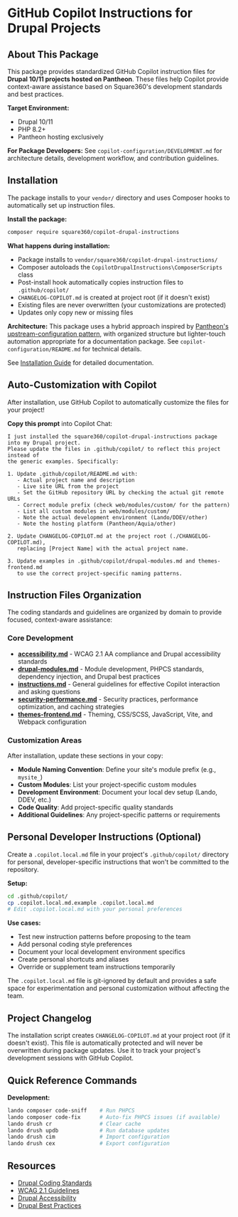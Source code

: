 # GitHub Copilot Instructions for Drupal Projects

## About This Package

This package provides standardized GitHub Copilot instruction files for **Drupal 10/11 projects hosted on Pantheon**. These files help Copilot provide context-aware assistance based on Square360's development standards and best practices.

**Target Environment:**
- Drupal 10/11
- PHP 8.2+
- Pantheon hosting exclusively

**For Package Developers:** See `copilot-configuration/DEVELOPMENT.md` for architecture details, development workflow, and contribution guidelines.

## Installation

The package installs to your `vendor/` directory and uses Composer hooks to automatically set up instruction files.

**Install the package:**
```bash
composer require square360/copilot-drupal-instructions
```

**What happens during installation:**
- Package installs to `vendor/square360/copilot-drupal-instructions/`
- Composer autoloads the `CopilotDrupalInstructions\ComposerScripts` class
- Post-install hook automatically copies instruction files to `.github/copilot/`
- `CHANGELOG-COPILOT.md` is created at project root (if it doesn't exist)
- Existing files are never overwritten (your customizations are protected)
- Updates only copy new or missing files

**Architecture:** This package uses a hybrid approach inspired by [Pantheon's upstream-configuration pattern](https://github.com/pantheon-upstreams/drupal-composer-managed), with organized structure but lighter-touch automation appropriate for a documentation package. See `copilot-configuration/README.md` for technical details.

See [Installation Guide](https://github.com/Square360/Copilot-Drupal-Instructions/blob/master/docs/INSTALL.md) for detailed documentation.

## Auto-Customization with Copilot

After installation, use GitHub Copilot to automatically customize the files for your project!

**Copy this prompt** into Copilot Chat:
```
I just installed the square360/copilot-drupal-instructions package into my Drupal project.
Please update the files in .github/copilot/ to reflect this project instead of
the generic examples. Specifically:

1. Update .github/copilot/README.md with:
   - Actual project name and description
   - Live site URL from the project
   - Set the GitHub repository URL by checking the actual git remote URLs
   - Correct module prefix (check web/modules/custom/ for the pattern)
   - List all custom modules in web/modules/custom/
   - Note the actual development environment (Lando/DDEV/other)
   - Note the hosting platform (Pantheon/Aquia/other)

2. Update CHANGELOG-COPILOT.md at the project root (./CHANGELOG-COPILOT.md),
   replacing [Project Name] with the actual project name.

3. Update examples in .github/copilot/drupal-modules.md and themes-frontend.md
   to use the correct project-specific naming patterns.
```


## Instruction Files Organization

The coding standards and guidelines are organized by domain to provide focused, context-aware assistance:

### Core Development
- **[accessibility.md](./accessibility.md)** - WCAG 2.1 AA compliance and Drupal accessibility standards
- **[drupal-modules.md](./drupal-modules.md)** - Module development, PHPCS standards, dependency injection, and Drupal best practices
- **[instructions.md](./instructions.md)** - General guidelines for effective Copilot interaction and asking questions
- **[security-performance.md](./security-performance.md)** - Security practices, performance optimization, and caching strategies
- **[themes-frontend.md](./themes-frontend.md)** - Theming, CSS/SCSS, JavaScript, Vite, and Webpack configuration

### Customization Areas

After installation, update these sections in your copy:

- **Module Naming Convention**: Define your site's module prefix (e.g., `mysite_`)
- **Custom Modules**: List your project-specific custom modules
- **Development Environment**: Document your local dev setup (Lando, DDEV, etc.)
- **Code Quality**: Add project-specific quality standards
- **Additional Guidelines**: Any project-specific patterns or requirements

## Personal Developer Instructions (Optional)

Create a `.copilot.local.md` file in your project's `.github/copilot/` directory for personal, developer-specific instructions that won't be committed to the repository.

**Setup:**
```bash
cd .github/copilot/
cp .copilot.local.md.example .copilot.local.md
# Edit .copilot.local.md with your personal preferences
```

**Use cases:**
- Test new instruction patterns before proposing to the team
- Add personal coding style preferences
- Document your local development environment specifics
- Create personal shortcuts and aliases
- Override or supplement team instructions temporarily

The `.copilot.local.md` file is git-ignored by default and provides a safe space for experimentation and personal customization without affecting the team.

## Project Changelog

The installation script creates `CHANGELOG-COPILOT.md` at your project root (if it doesn't exist). This file is automatically protected and will never be overwritten during package updates. Use it to track your project's development sessions with GitHub Copilot.

## Quick Reference Commands

**Development:**
```bash
lando composer code-sniff    # Run PHPCS
lando composer code-fix      # Auto-fix PHPCS issues (if available)
lando drush cr               # Clear cache
lando drush updb             # Run database updates
lando drush cim              # Import configuration
lando drush cex              # Export configuration
```

## Resources

- [Drupal Coding Standards](https://www.drupal.org/docs/develop/standards)
- [WCAG 2.1 Guidelines](https://www.w3.org/WAI/WCAG21/quickref/)
- [Drupal Accessibility](https://www.drupal.org/about/features/accessibility)
- [Drupal Best Practices](https://www.drupal.org/docs/develop/coding-standards)